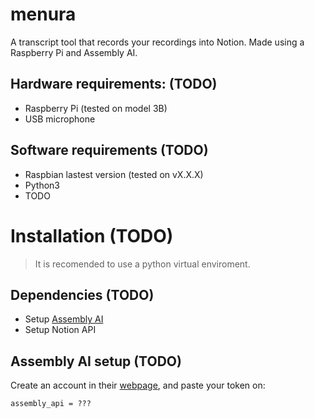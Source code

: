 # menura
A transcript tool that records your recordings into Notion. Made using a Raspberry Pi and Assembly AI.
## Hardware requirements: (TODO)
- Raspberry Pi (tested on model 3B)
- USB microphone
## Software requirements (TODO)
- Raspbian lastest version (tested on vX.X.X)
- Python3
- TODO
# Installation (TODO)
> It is recomended to use a python virtual enviroment.
## Dependencies (TODO)
- Setup [Assembly AI](https://www.assemblyai.com/)
- Setup Notion API
## Assembly AI setup (TODO)
Create an account in their [webpage](https://www.assemblyai.com/), and paste your token on:
```
assembly_api = ???
```
